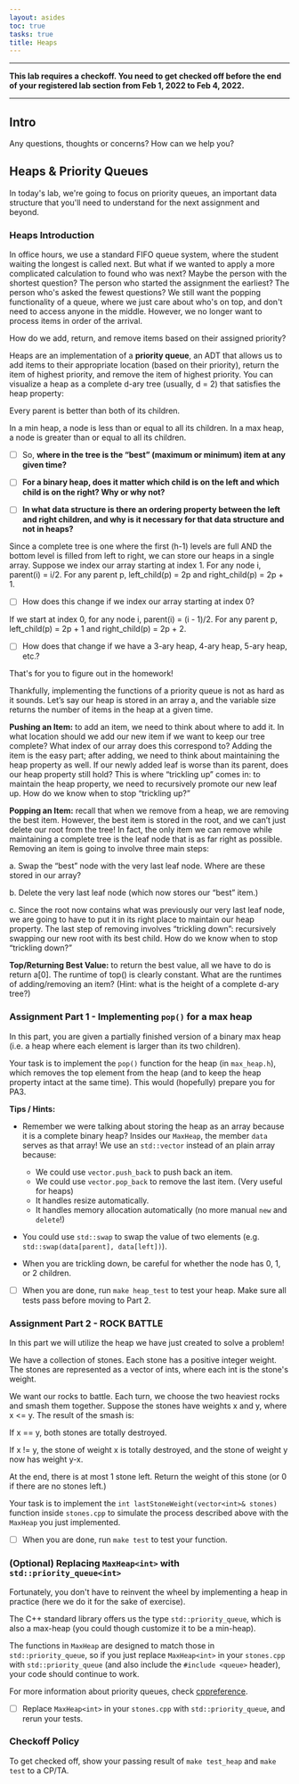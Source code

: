 ```yaml
---
layout: asides
toc: true
tasks: true
title: Heaps
---
```


---

**This lab requires a checkoff. You need to get checked off before the end of your registered lab section
from Feb 1, 2022 to Feb 4, 2022.**

---

## Intro

Any questions, thoughts or concerns? How can we help you?

## Heaps & Priority Queues

In today's lab, we're going to focus on priority queues, an important data structure that you'll need to understand for the next assignment and beyond.

### Heaps Introduction

In office hours, we use a standard FIFO queue system, where the student waiting the longest is called next. But what if we wanted to apply a more complicated calculation to found who was next? Maybe the person with the shortest question? The person who started the assignment the earliest? The person who's asked the fewest questions? We still want the popping functionality of a queue, where we just care about who's on top, and don't need to access anyone in the middle. However, we no longer want to process items in order of the arrival.

How do we add, return, and remove items based on their assigned priority?
 
Heaps are an implementation of a **priority queue**, an ADT that allows us to add items to their appropriate location (based on their priority), return the item of highest priority, and remove the item of highest priority. You can visualize a heap as a complete d-ary tree (usually, d = 2) that satisfies the heap property: 

Every parent is better than both of its children. 

In a min heap, a node is less than or equal to all its children. In a max heap, a node is greater than or equal to all its children. 

- [ ] So, **where in the tree is the “best” (maximum or minimum) item at any given time?**

- [ ] **For a binary heap, does it matter which child is on the left and which child is on the right? Why or why not?**

- [ ] **In what data structure is there an ordering property between the left and right children, and why is it necessary for that data structure and not in heaps?**
 
Since a complete tree is one where the first (h-1) levels are full AND the bottom level is filled from left to right, we can store our heaps in a single array. Suppose we index our array starting at index 1. For any node i, parent(i) = i/2. For any parent p, left_child(p) = 2p and right_child(p) = 2p + 1.

- [ ] How does this change if we index our array starting at index 0?

If we start at index 0, for any node i, parent(i) = (i - 1)/2. For any parent p, left_child(p) = 2p + 1 and right_child(p) = 2p + 2.

- [ ] How does that change if we have a 3-ary heap, 4-ary heap, 5-ary heap, etc.?

That's for you to figure out in the homework!
 
Thankfully, implementing the functions of a priority queue is not as hard as it sounds. Let’s say our heap is stored in an array a, and the variable size returns the number of items in the heap at a given time.
 
**Pushing an Item:** to add an item, we need to think about where to add it. In what location should we add our new item if we want to keep our tree complete? What index of our array does this correspond to? Adding the item is the easy part; after adding, we need to think about maintaining the heap property as well. If our newly added leaf is worse than its parent, does our heap property still hold?  This is where “trickling up” comes in: to maintain the heap property, we need to recursively promote our new leaf up. How do we know when to stop “trickling up?”

**Popping an Item:** recall that when we remove from a heap, we are removing the best item. However, the best item is stored in the root, and we can’t just delete our root from the tree! In fact, the only item we can remove while maintaining a complete tree is the leaf node that is as far right as possible. Removing an item is going to involve three main steps:

a.     Swap the “best” node with the very last leaf node. Where are these stored in our array?

b.     Delete the very last leaf node (which now stores our “best” item.)

c.     Since the root now contains what was previously our very last leaf node, we are going to have to put it in its right place to maintain our heap property. The last step of removing involves “trickling down”: recursively swapping our new root with its best child. How do we know when to stop “trickling down?”

**Top/Returning Best Value:** to return the best value, all we have to do is return a[0]. The runtime of top() is clearly constant. What are the runtimes of adding/removing an item? (Hint: what is the height of a complete d-ary tree?)

### Assignment Part 1 - Implementing `pop()` for a max heap

In this part, you are given a partially finished version of a binary max heap (i.e. a heap where each element is larger than its two children).

Your task is to implement the `pop()` function for the heap (in `max_heap.h`), which removes the top element from the heap (and to keep the heap property intact at the same time). This would (hopefully) prepare you for PA3.

**Tips / Hints:**

* Remember we were talking about storing the heap as an array because it is a complete binary heap? Insides our `MaxHeap`, the member `data` serves as that array! We use an `std::vector` instead of an plain array because:

    - We could use `vector.push_back` to push back an item.
    - We could use `vector.pop_back` to remove the last item. (Very useful for heaps)
    - It handles resize automatically.
    - It handles memory allocation automatically (no more manual `new` and `delete`!)

* You could use `std::swap` to swap the value of two elements (e.g. `std::swap(data[parent], data[left])`).

* When you are trickling down, be careful for whether the node has 0, 1, or 2 children.

- [ ] When you are done, run `make heap_test` to test your heap. Make sure all tests pass before moving to Part 2.


### Assignment Part 2 - **ROCK BATTLE**

In this part we will utilize the heap we have just created to solve a problem!

We have a collection of stones. Each stone has a positive integer weight. The stones are represented as a vector of ints, where each int is the stone's weight.

We want our rocks to battle. Each turn, we choose the two heaviest rocks and smash them together. Suppose the stones have weights x and y, where x <= y.  The result of the smash is:

If x == y, both stones are totally destroyed.

If x != y, the stone of weight x is totally destroyed, and the stone of weight y now has weight y-x.

At the end, there is at most 1 stone left.  Return the weight of this stone (or 0 if there are no stones left.)

Your task is to implement the `int lastStoneWeight(vector<int>& stones)` function inside `stones.cpp` to simulate the process described above with the `MaxHeap` you just implemented.

- [ ] When you are done, run `make test` to test your function.

### (Optional) Replacing `MaxHeap<int>` with `std::priority_queue<int>`

Fortunately, you don't have to reinvent the wheel by implementing a heap
in practice (here we do it for the sake of exercise).

The C++ standard library offers us the type `std::priority_queue`, which is also a max-heap (you could though customize it to be a min-heap).

The functions in `MaxHeap` are designed to match those in `std::priority_queue`, so
if you just replace `MaxHeap<int>` in your `stones.cpp` with `std::priority_queue` (and also include the `#include <queue>` header), your code should continue to work.

For more information about priority queues, check [cppreference](https://en.cppreference.com/w/cpp/container/priority_queue).

 - [ ] Replace `MaxHeap<int>` in your `stones.cpp` with `std::priority_queue`, and rerun your tests.

### Checkoff Policy

To get checked off, show your passing result of `make test_heap` and `make test` to a CP/TA.

